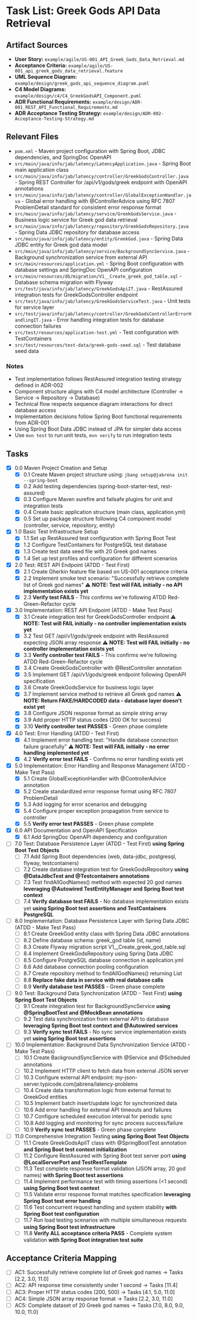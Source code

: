 # Task List: Greek Gods API Data Retrieval

## Artifact Sources

- **User Story:** `example/agile/US-001_API_Greek_Gods_Data_Retrieval.md`
- **Acceptance Criteria:** `example/agile/US-001_api_greek_gods_data_retrieval.feature`
- **UML Sequence Diagram:** `example/design/greek_gods_api_sequence_diagram.puml`
- **C4 Model Diagrams:** `example/design/c4/C4_GreekGodsAPI_Component.puml`
- **ADR Functional Requirements:** `example/design/ADR-001_REST_API_Functional_Requirements.md`
- **ADR Acceptance Testing Strategy:** `example/design/ADR-002-Acceptance-Testing-Strategy.md`

## Relevant Files

- `pom.xml` - Maven project configuration with Spring Boot, JDBC dependencies, and SpringDoc OpenAPI
- `src/main/java/info/jab/latency/LatencyApplication.java` - Spring Boot main application class
- `src/main/java/info/jab/latency/controller/GreekGodsController.java` - Spring REST Controller for /api/v1/gods/greek endpoint with OpenAPI annotations
- `src/main/java/info/jab/latency/controller/GlobalExceptionHandler.java` - Global error handling with @ControllerAdvice using RFC 7807 ProblemDetail standard for consistent error response format
- `src/main/java/info/jab/latency/service/GreekGodsService.java` - Business logic service for Greek god data retrieval
- `src/main/java/info/jab/latency/repository/GreekGodsRepository.java` - Spring Data JDBC repository for database access
- `src/main/java/info/jab/latency/entity/GreekGod.java` - Spring Data JDBC entity for Greek god data model
- `src/main/java/info/jab/latency/service/BackgroundSyncService.java` - Background synchronization service from external API
- `src/main/resources/application.yml` - Spring Boot configuration with database settings and SpringDoc OpenAPI configuration
- `src/main/resources/db/migration/V1__Create_greek_god_table.sql` - Database schema migration with Flyway
- `src/test/java/info/jab/latency/GreekGodsApiIT.java` - RestAssured integration tests for GreekGodsController endpoint
- `src/test/java/info/jab/latency/GreekGodsServiceTest.java` - Unit tests for service layer
- `src/test/java/info/jab/latency/controller/GreekGodsControllerErrorHandlingIT.java` - Error handling integration tests for database connection failures
- `src/test/resources/application-test.yml` - Test configuration with TestContainers
- `src/test/resources/test-data/greek-gods-seed.sql` - Test database seed data

### Notes

- Test implementation follows RestAssured integration testing strategy defined in ADR-002
- Component structure aligns with C4 model architecture (Controller → Service → Repository → Database)
- Technical flow respects sequence diagram interactions for direct database access
- Implementation decisions follow Spring Boot functional requirements from ADR-001
- Using Spring Boot Data JDBC instead of JPA for simpler data access
- Use `mvn test` to run unit tests, `mvn verify` to run integration tests

## Tasks

- [x] 0.0 Maven Project Creation and Setup
  - [x] 0.1 Create Maven project structure using: `jbang setup@jabrena init --spring-boot`
  - [x] 0.2 Add testing dependencies (spring-boot-starter-test, rest-assured)
  - [x] 0.3 Configure Maven surefire and failsafe plugins for unit and integration tests
  - [x] 0.4 Create basic application structure (main class, application.yml)
  - [x] 0.5 Set up package structure following C4 component model (controller, service, repository, entity)

- [x] 1.0 Basic Test Infrastructure Setup
  - [x] 1.1 Set up RestAssured test configuration with Spring Boot Test
  - [x] 1.2 Configure TestContainers for PostgreSQL test database
  - [x] 1.3 Create test data seed file with 20 Greek god names
  - [x] 1.4 Set up test profiles and configuration for different scenarios

- [x] 2.0 Test: REST API Endpoint (ATDD - Test First)
  - [x] 2.1 Create Gherkin feature file based on US-001 acceptance criteria
  - [x] 2.2 Implement smoke test scenario: "Successfully retrieve complete list of Greek god names" ⚠️ **NOTE: Test will FAIL initially - no API implementation exists yet**
  - [x] 2.3 **Verify test FAILS** - This confirms we're following ATDD Red-Green-Refactor cycle

- [x] 3.0 Implementation: REST API Endpoint (ATDD - Make Test Pass)
  - [x] 3.1 Create integration test for GreekGodsController endpoint ⚠️ **NOTE: Test will FAIL initially - no controller implementation exists yet**
  - [x] 3.2 Test GET /api/v1/gods/greek endpoint with RestAssured expecting JSON array response ⚠️ **NOTE: Test will FAIL initially - no controller implementation exists yet**
  - [x] 3.3 **Verify controller test FAILS** - This confirms we're following ATDD Red-Green-Refactor cycle
  - [x] 3.4 Create GreekGodsController with @RestController annotation
  - [x] 3.5 Implement GET /api/v1/gods/greek endpoint following OpenAPI specification
  - [x] 3.6 Create GreekGodsService for business logic layer
  - [x] 3.7 Implement service method to retrieve all Greek god names ⚠️ **NOTE: Return FAKE/HARDCODED data - database layer doesn't exist yet**
  - [x] 3.8 Configure JSON response format as simple string array
  - [x] 3.9 Add proper HTTP status codes (200 OK for success)
  - [x] 3.10 **Verify controller test PASSES** - Green phase complete

- [x] 4.0 Test: Error Handling (ATDD - Test First)
  - [x] 4.1 Implement error handling test: "Handle database connection failure gracefully" ⚠️ **NOTE: Test will FAIL initially - no error handling implemented yet**
  - [x] 4.2 **Verify error test FAILS** - Confirms no error handling exists yet

- [x] 5.0 Implementation: Error Handling and Response Management (ATDD - Make Test Pass)
  - [x] 5.1 Create GlobalExceptionHandler with @ControllerAdvice annotation
  - [x] 5.2 Create standardized error response format using RFC 7807 ProblemDetail
  - [x] 5.3 Add logging for error scenarios and debugging
  - [x] 5.4 Configure proper exception propagation from service to controller
  - [x] 5.5 **Verify error test PASSES** - Green phase complete

- [x] 6.0 API Documentation and OpenAPI Specification
  - [x] 6.1 Add SpringDoc OpenAPI dependency and configuration

- [ ] 7.0 Test: Database Persistence Layer (ATDD - Test First) **using Spring Boot Test Objects**
  - [ ] 7.1 Add Spring Boot dependencies (web, data-jdbc, postgresql, flyway, testcontainers)
  - [ ] 7.2 Create database integration test for GreekGodsRepository **using @DataJdbcTest and @Testcontainers annotations**
  - [ ] 7.3 Test findAllGodNames() method with expected 20 god names **leveraging @Autowired TestEntityManager and Spring Boot test context**
  - [ ] 7.4 **Verify database test FAILS** - No database implementation exists yet **using Spring Boot test assertions and TestContainers PostgreSQL**

- [ ] 8.0 Implementation: Database Persistence Layer with Spring Data JDBC (ATDD - Make Test Pass)
  - [ ] 8.1 Create GreekGod entity class with Spring Data JDBC annotations
  - [ ] 8.2 Define database schema: greek_god table (id, name)
  - [ ] 8.3 Create Flyway migration script V1__Create_greek_god_table.sql
  - [ ] 8.4 Implement GreekGodsRepository using Spring Data JDBC
  - [ ] 8.5 Configure PostgreSQL database connection in application.yml
  - [ ] 8.6 Add database connection pooling configuration
  - [ ] 8.7 Create repository method to findAllGodNames() returning List<String>
  - [ ] 8.8 **Replace fake data in service with real database calls**
  - [ ] 8.9 **Verify database test PASSES** - Green phase complete

- [ ] 9.0 Test: Background Data Synchronization (ATDD - Test First) **using Spring Boot Test Objects**
  - [ ] 9.1 Create integration test for BackgroundSyncService **using @SpringBootTest and @MockBean annotations**
  - [ ] 9.2 Test data synchronization from external API to database **leveraging Spring Boot test context and @Autowired services**
  - [ ] 9.3 **Verify sync test FAILS** - No sync service implementation exists yet **using Spring Boot test assertions**

- [ ] 10.0 Implementation: Background Data Synchronization Service (ATDD - Make Test Pass)
  - [ ] 10.1 Create BackgroundSyncService with @Service and @Scheduled annotations
  - [ ] 10.2 Implement HTTP client to fetch data from external JSON server
  - [ ] 10.3 Configure external API endpoint: my-json-server.typicode.com/jabrena/latency-problems
  - [ ] 10.4 Create data transformation logic from external format to GreekGod entities
  - [ ] 10.5 Implement batch insert/update logic for synchronized data
  - [ ] 10.6 Add error handling for external API timeouts and failures
  - [ ] 10.7 Configure scheduled execution interval for periodic sync
  - [ ] 10.8 Add logging and monitoring for sync process success/failure
  - [ ] 10.9 **Verify sync test PASSES** - Green phase complete

- [ ] 11.0 Comprehensive Integration Testing **using Spring Boot Test Objects**
  - [ ] 11.1 Create GreekGodsApiIT class with @SpringBootTest annotation **and Spring Boot test context initialization**
  - [ ] 11.2 Configure RestAssured with Spring Boot test server port **using @LocalServerPort and TestRestTemplate**
  - [ ] 11.3 Test complete response format validation (JSON array, 20 god names) **with Spring Boot test assertions**
  - [ ] 11.4 Implement performance test with timing assertions (<1 second) **using Spring Boot test context**
  - [ ] 11.5 Validate error response format matches specification **leveraging Spring Boot test error handling**
  - [ ] 11.6 Test concurrent request handling and system stability **with Spring Boot test configuration**
  - [ ] 11.7 Run load testing scenarios with multiple simultaneous requests **using Spring Boot test infrastructure**
  - [ ] 11.8 **Verify ALL acceptance criteria PASS** - Complete system validation **with Spring Boot integration test suite**

## Acceptance Criteria Mapping

- [ ] AC1: Successfully retrieve complete list of Greek god names → Tasks [2.2, 3.0, 11.0]
- [ ] AC2: API response time consistently under 1 second → Tasks [11.4]
- [ ] AC3: Proper HTTP status codes (200, 500) → Tasks [4.1, 5.0, 11.0]
- [ ] AC4: Simple JSON array response format → Tasks [2.2, 3.0, 11.0]
- [ ] AC5: Complete dataset of 20 Greek god names → Tasks [7.0, 8.0, 9.0, 10.0, 11.0]

